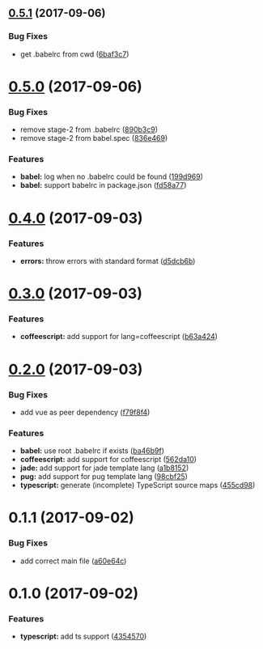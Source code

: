 <a name="0.5.1"></a>
## [0.5.1](https://github.com/eddyerburgh/vue-jest/compare/v0.5.0...v0.5.1) (2017-09-06)


### Bug Fixes

* get .babelrc from cwd ([6baf3c7](https://github.com/eddyerburgh/vue-jest/commit/6baf3c7))

<a name="0.5.0"></a>
# [0.5.0](https://github.com/eddyerburgh/vue-jest/compare/v0.4.0...v0.5.0) (2017-09-06)


### Bug Fixes

* remove stage-2 from .babelrc ([890b3c9](https://github.com/eddyerburgh/vue-jest/commit/890b3c9))
* remove stage-2 from babel.spec ([836e469](https://github.com/eddyerburgh/vue-jest/commit/836e469))


### Features

* **babel:** log when no .babelrc could be found ([199d969](https://github.com/eddyerburgh/vue-jest/commit/199d969))
* **babel:** support babelrc in package.json ([fd58a77](https://github.com/eddyerburgh/vue-jest/commit/fd58a77))

<a name="0.4.0"></a>
# [0.4.0](https://github.com/eddyerburgh/vue-jest/compare/v0.3.0...v0.4.0) (2017-09-03)


### Features

* **errors:** throw errors with standard format ([d5dcb6b](https://github.com/eddyerburgh/vue-jest/commit/d5dcb6b))

<a name="0.3.0"></a>
# [0.3.0](https://github.com/eddyerburgh/vue-jest/compare/v0.2.0...v0.3.0) (2017-09-03)


### Features

* **coffeescript:** add support for lang=coffeescript ([b63a424](https://github.com/eddyerburgh/vue-jest/commit/b63a424))

<a name="0.2.0"></a>
# [0.2.0](https://github.com/eddyerburgh/vue-jest/compare/v0.1.1...v0.2.0) (2017-09-03)


### Bug Fixes

* add vue as peer dependency ([f79f8f4](https://github.com/eddyerburgh/vue-jest/commit/f79f8f4))


### Features

* **babel:** use root .babelrc if exists ([ba46b9f](https://github.com/eddyerburgh/vue-jest/commit/ba46b9f))
* **coffeescript:** add support for coffeescript ([562da10](https://github.com/eddyerburgh/vue-jest/commit/562da10))
* **jade:** add support for jade template lang ([a1b8152](https://github.com/eddyerburgh/vue-jest/commit/a1b8152))
* **pug:** add support for pug template lang ([98cbf25](https://github.com/eddyerburgh/vue-jest/commit/98cbf25))
* **typescript:** generate (incomplete) TypeScript source maps ([455cd98](https://github.com/eddyerburgh/vue-jest/commit/455cd98))

<a name="0.1.1"></a>
# 0.1.1 (2017-09-02)

### Bug Fixes

* add correct main file ([a60e64c](https://github.com/eddyerburgh/vue-jest/commit/a60e64c))

<a name="0.1.0"></a>
# 0.1.0 (2017-09-02)

### Features

* **typescript:** add ts support ([4354570](https://github.com/eddyerburgh/vue-jest/commit/4354570))
